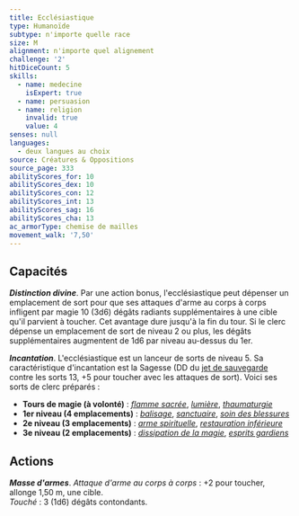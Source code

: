 ```yaml
---
title: Ecclésiastique
type: Humanoïde
subtype: n'importe quelle race
size: M
alignment: n'importe quel alignement
challenge: '2'
hitDiceCount: 5
skills:
  - name: medecine
    isExpert: true
  - name: persuasion
  - name: religion
    invalid: true
    value: 4
senses: null
languages:
  - deux langues au choix
source: Créatures & Oppositions
source_page: 333
abilityScores_for: 10
abilityScores_dex: 10
abilityScores_con: 12
abilityScores_int: 13
abilityScores_sag: 16
abilityScores_cha: 13
ac_armorType: chemise de mailles
movement_walk: '7,50'
---
```

## Capacités
_**Distinction divine**_. Par une action bonus, l'ecclésiastique peut dépenser un emplacement de sort pour que ses attaques d'arme au corps à corps infligent par magie 10 (3d6) dégâts radiants supplémentaires à une cible qu'il parvient à toucher. Cet avantage dure jusqu'à la fin du tour. Si le clerc dépense un emplacement de sort de niveau 2 ou plus, les dégâts supplémentaires augmentent de 1d6 par niveau au-dessus du 1er.

_**Incantation**_. L'ecclésiastique est un lanceur de sorts de niveau 5. Sa caractéristique d'incantation est la Sagesse (DD du [jet de sauvegarde](/utiliser-les-caracteristiques/#jets-de-sauvegarde) contre les sorts 13, +5 pour toucher avec les attaques de sort). Voici ses sorts de clerc préparés :
* **Tours de magie (à volonté)** : [_flamme sacrée_](/grimoire/flamme-sacree/), [_lumière_](/grimoire/lumiere/), [_thaumaturgie_](/grimoire/thaumaturgie/)
* **1er niveau (4 emplacements)** : [_balisage_](/grimoire/balisage/), [_sanctuaire_](/grimoire/sanctuaire/), [_soin des blessures_](/grimoire/soin-des-blessures/)
* **2e niveau (3 emplacements)** : [_arme spirituelle_](/grimoire/arme-spirituelle/), [_restauration inférieure_](/grimoire/restauration-inferieure/)
* **3e niveau (2 emplacements)** : [_dissipation de la magie_](/grimoire/dissipation-de-la-magie/), [_esprits gardiens_](/grimoire/esprits-gardiens/)

## Actions
_**Masse d'armes**_. _Attaque d'arme au corps à corps_ : +2 pour toucher, allonge 1,50 m, une cible.  
_Touché_ : 3 (1d6) dégâts contondants.
